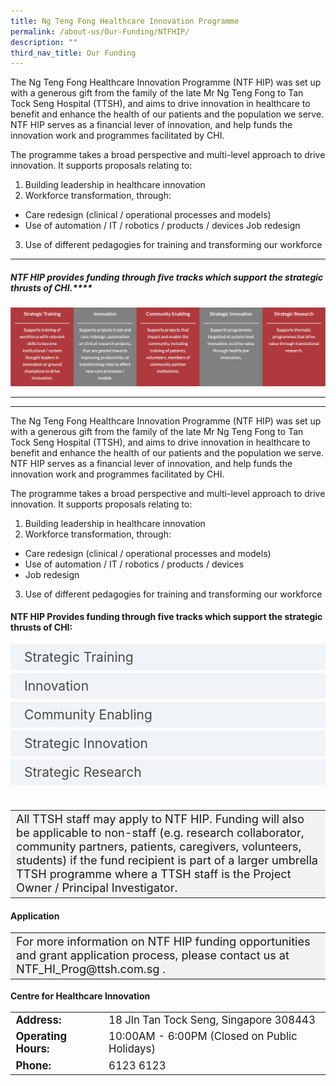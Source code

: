 ```yaml
---
title: Ng Teng Fong Healthcare Innovation Programme
permalink: /about-us/Our-Funding/NTFHIP/
description: ""
third_nav_title: Our Funding
---
```

The Ng Teng Fong Healthcare Innovation Programme (NTF HIP) was set up with a generous gift from the family of the late Mr Ng Teng Fong to Tan Tock Seng Hospital (TTSH), and aims to drive innovation in healthcare to benefit and enhance the health of our patients and the population we serve. NTF HIP serves as a financial lever of innovation, and help funds the innovation work and programmes facilitated by CHI.

The programme takes a broad perspective and multi-level approach to drive innovation. It supports proposals relating to:

1.   Building leadership in healthcare innovation
2.   Workforce transformation, through:
- Care redesign (clinical / operational processes and models)
- Use of automation / IT / robotics / products / devices
Job redesign
3. Use of different pedagogies for training and transforming our workforce


* * *

##### NTF HIP provides funding through five tracks which support the strategic thrusts of CHI.****
![](/images/Funding%20Tracks.png)


---

---
The Ng Teng Fong Healthcare Innovation Programme (NTF HIP) was set up with a generous gift from the family of the late Mr Ng Teng Fong to Tan Tock Seng Hospital (TTSH), and aims to drive innovation in healthcare to benefit and enhance the health of our patients and the population we serve. NTF HIP serves as a financial lever of innovation, and help funds the innovation work and programmes facilitated by CHI.

The programme takes a broad perspective and multi-level approach to drive innovation. It supports proposals relating to:

1. Building leadership in healthcare innovation
1. Workforce transformation, through:
* Care redesign (clinical / operational processes and models)
* Use of automation / IT / robotics / products / devices
* Job redesign
3. Use of different pedagogies for training and transforming our workforce

<style>

input {
	display: none;
}
label {
	display: block;
	padding: 8px 22px;
	margin: 0 0 5px 0;
	cursor: pointor;
	background: #F0F4F6;
	border-radius: 3px;
	width=100%;
	color: #484848;
	transition: ease .5s;
	font-size: 1.5em;
}

label:hover {
	background: #BD2D37;
	color: #FFF;
}

.accordion-content {
	/* background: #E2E5F6; */
	padding: 10px 0px 30px 30px;
	/* border: 1px solid #484848; */
	margin: 0 0 1px 0;
	border-radius: 3px;
}

input + label + .accordion-content {
	display: none;
}

input:checked + label + .accordion-content {
	display: none;
}

input:checked + label + .accordion-content {
	display: block;
}

</style>
<!-- End of accordion -->

<div class="container">


<h4 id="our-main-plans">NTF HIP Provides funding through five tracks which support the strategic thrusts of CHI:
</h4>
<div>
	<input id="title1" type="checkbox"><label for="title1">Strategic Training</label>
	<div class="accordion-content">
	<div class="para">Supports training of workforce with relevant skills to become institutional / system thought leaders in innovation or ground champions to drive innovation.


</div>
<p></p>
	</div>
	<input id="title2" type="checkbox"><label for="title2">Innovation</label>
	<div class="accordion-content">
	<div class="para">Supports projects in job and care redesign, automation or clinical research projects, that are geared towards improving productivity, or transforming roles to effect new care processes / models.

</div>
		<p></p>
	</div>
	<input id="title3" type="checkbox"><label for="title3">Community Enabling</label>
	<div class="accordion-content">
	<div class="para">Supports projects that impact and enable the community, including training of patients, volunteers, members of community partner institutions.


</div><p></p>
	</div>
	<input id="title4" type="checkbox"><label for="title4">Strategic Innovation</label>
	<div class="accordion-content">
	<div class="para">Supports programmes targetted at system level innovation, to drive value through healthcare innovation.

</div><p></p>
	</div>
	<input id="title5" type="checkbox"><label for="title5">Strategic Research</label>
	<div class="accordion-content">
	<div class="para">Supports thematic programmes that drive value through translational research.
</div>



</div></div></div>
<br>
<table style="font-size:130%; background-color:#f2f2f2">
<tbody>
	<tr><td>All TTSH staff may apply to NTF HIP. 
Funding will also be applicable to non-staff (e.g. research collaborator, community partners, patients, caregivers, volunteers, students) if the fund recipient is part of a larger umbrella TTSH programme where a TTSH staff is the Project Owner / Principal Investigator.</td>
</tr>
</tbody>
</table>
	


#### Application ####
<table style="font-size:130%; background-color:#f2f2f2">
<tbody>
	<tr><td>For more information on NTF HIP funding opportunities and grant application process, please contact us at NTF_HI_Prog@ttsh.com.sg .</td></tr>
</tbody>
</table>

<b>Centre for Healthcare Innovation</b>
<table style="font-size:120%">
<tbody>
<tr>
 <td><b>Address:</b></td><td>18 Jln Tan Tock Seng, Singapore 308443</td>
</tr>
<tr>
 <td><b>Operating Hours:</b> </td><td>10:00AM - 6:00PM (Closed on Public Holidays)</td>
</tr>
<tr>
	<td> <b>Phone:</b> </td><td>6123 6123</td>
</tr>
</tbody>
</table>